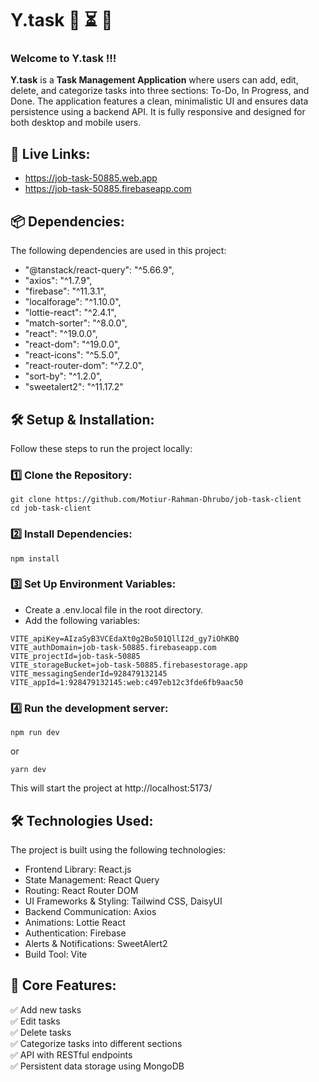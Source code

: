 # Y.task 📝 ⏳ 📅

### Welcome to Y.task !!!

**Y.task** is a **Task Management Application** where users can add, edit, delete, and categorize tasks into three sections: To-Do, In Progress, and Done. The application features a clean, minimalistic UI and ensures data persistence using a backend API. It is fully responsive and designed for both desktop and mobile users.

## 🔗 Live Links:

- https://job-task-50885.web.app
- https://job-task-50885.firebaseapp.com

## 📦 Dependencies:

The following dependencies are used in this project:

- "@tanstack/react-query": "^5.66.9",
- "axios": "^1.7.9",
- "firebase": "^11.3.1",
- "localforage": "^1.10.0",
- "lottie-react": "^2.4.1",
- "match-sorter": "^8.0.0",
- "react": "^19.0.0",
- "react-dom": "^19.0.0",
- "react-icons": "^5.5.0",
- "react-router-dom": "^7.2.0",
- "sort-by": "^1.2.0",
- "sweetalert2": "^11.17.2"

## 🛠️ Setup & Installation:

Follow these steps to run the project locally:

### 1️⃣ Clone the Repository:

```
git clone https://github.com/Motiur-Rahman-Dhrubo/job-task-client
cd job-task-client
```

### 2️⃣ Install Dependencies:

```
npm install
```

### 3️⃣ Set Up Environment Variables:

- Create a .env.local file in the root directory.
- Add the following variables:

```
VITE_apiKey=AIzaSyB3VCEdaXt0g2Bo501QllI2d_gy7iOhKBQ
VITE_authDomain=job-task-50885.firebaseapp.com
VITE_projectId=job-task-50885
VITE_storageBucket=job-task-50885.firebasestorage.app
VITE_messagingSenderId=928479132145
VITE_appId=1:928479132145:web:c497eb12c3fde6fb9aac50
```

### 4️⃣ Run the development server:

```
npm run dev
```
or
```
yarn dev
```

This will start the project at http://localhost:5173/

## 🛠️ Technologies Used:

The project is built using the following technologies:

- Frontend Library: React.js
- State Management: React Query
- Routing: React Router DOM
- UI Frameworks & Styling: Tailwind CSS, DaisyUI
- Backend Communication: Axios
- Animations: Lottie React
- Authentication: Firebase
- Alerts & Notifications: SweetAlert2
- Build Tool: Vite

## 📌 Core Features:

✅ Add new tasks <br>
✅ Edit tasks <br>
✅ Delete tasks <br>
✅ Categorize tasks into different sections <br>
✅ API with RESTful endpoints <br>
✅ Persistent data storage using MongoDB